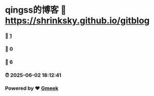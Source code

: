# qingss的博客 :link: https://shrinksky.github.io/gitblog 
### :page_facing_up: [1](https://shrinksky.github.io/gitblog/tag.html) 
### :speech_balloon: 0 
### :hibiscus: 6 
### :alarm_clock: 2025-06-02 18:12:41 
### Powered by :heart: [Gmeek](https://github.com/Meekdai/Gmeek)

